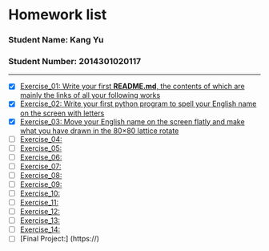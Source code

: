 # Homework list
### Student Name: Kang Yu 
### Student Number: 2014301020117
***
- [x] [Exercise_01: Write your first **README.md**, the contents of which are mainly the links of all your following works](https://github.com/yukangnineteen/computational_physics_N2014301020117/blob/master/README.md)
- [x] [Exercise_02: Write your first python program to spell your English name on the screen with letters](https://github.com/yukangnineteen/computational_physics_N2014301020117/blob/master/Exercise-2/computaional_physics%20homework%202.py)
- [x] [Exercise_03: Move your English name on the screen flatly and make what you have drawn in the 80×80 lattice rotate](https://github.com/yukangnineteen/computational_physics_N2014301020117/blob/master/Exercise-3/exercise-3.md)
- [ ] [Exercise_04:](https://)
- [ ] [Exercise_05:](https://)
- [ ] [Exercise_06:](https://)
- [ ] [Exercise_07:](https://)
- [ ] [Exercise_08:](https://)
- [ ] [Exercise_09:](https://)
- [ ] [Exercise_10:](https://)
- [ ] [Exercise_11:](https://)
- [ ] [Exercise_12:](https://)
- [ ] [Exercise_13:](https://)
- [ ] [Exercise_14:](https://)
- [ ] [Final Project:] (https://)
